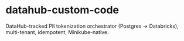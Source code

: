 # datahub-custom-code
DataHub-tracked PII tokenization orchestrator (Postgres → Databricks), multi-tenant, idempotent, Minikube-native.
